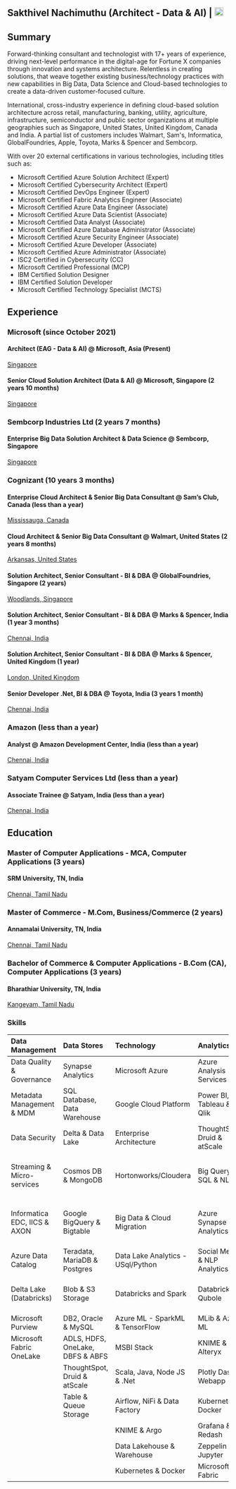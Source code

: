 ## Sakthivel Nachimuthu (Architect - Data & AI) | <a href="https://www.linkedin.com/in/dcnsakthi" target="_blank"><img src="https://content.linkedin.com/content/dam/me/business/en-us/amp/brand-site/v2/bg/LI-Bug.svg.original.svg" height="20px"></a> 

## Summary

Forward-thinking consultant and technologist with 17+ years of experience, driving next-level performance in the digital-age for Fortune X companies through innovation and systems architecture. Relentless in creating solutions, that weave together existing business/technology practices with new capabilities in Big Data, Data Science and Cloud-based technologies to create a data-driven customer-focused culture.

International, cross-industry experience in defining cloud-based solution architecture across retail, manufacturing, banking, utility, agriculture, infrastructure, semiconductor and public sector organizations at multiple geographies such as Singapore, United States, United Kingdom, Canada and India. A partial list of customers includes Walmart, Sam's, Informatica, GlobalFoundries, Apple, Toyota, Marks & Spencer and Sembcorp.

With over 20 external certifications in various technologies, including titles such as:

- Microsoft Certified Azure Solution Architect (Expert)
- Microsoft Certified Cybersecurity Architect (Expert)
- Microsoft Certified DevOps Engineer (Expert)
- Microsoft Certified Fabric Analytics Engineer (Associate)
- Microsoft Certified Azure Data Engineer (Associate)
- Microsoft Certified Azure Data Scientist (Associate)
- Microsoft Certified Data Analyst (Associate)
- Microsoft Certified Azure Database Administrator (Associate) 
- Microsoft Certified Azure Security Engineer (Associate)
- Microsoft Certified Azure Developer (Associate)
- Microsoft Certified Azure Administrator (Associate)
- ISC2 Certified in Cybersecurity (CC)
- Microsoft Certified Professional (MCP)
- IBM Certified Solution Designer
- IBM Certified Solution Developer
- Microsoft Certified Technology Specialist (MCTS) 

## Experience

### Microsoft (since October 2021)

#### Architect (EAG - Data & AI) @ Microsoft, Asia (Present)
[Singapore](https://maps.app.goo.gl/XZCSicScgExa64n56)

#### Senior Cloud Solution Architect (Data & AI) @ Microsoft, Singapore (2 years 10 months)
[Singapore](https://maps.app.goo.gl/XZCSicScgExa64n56)

### Sembcorp Industries Ltd (2 years 7 months)

#### Enterprise Big Data Solution Architect & Data Science @ Sembcorp, Singapore 
[Singapore](https://maps.app.goo.gl/XZCSicScgExa64n56)

### Cognizant (10 years 3 months)

#### Enterprise Cloud Architect & Senior Big Data Consultant @ Sam’s Club, Canada (less than a year)
[Mississauga, Canada](https://maps.app.goo.gl/Srvn8TCHw9XehmSs9)

#### Cloud Architect & Senior Big Data Consultant @ Walmart, United States (2 years 8 months)
[Arkansas, United States](https://maps.app.goo.gl/NejN4dJoPDH8bgGcA)

#### Solution Architect, Senior Consultant - BI & DBA @ GlobalFoundries, Singapore (2 years)
[Woodlands, Singapore](https://maps.app.goo.gl/BRaNqKS9DLudVxu5A)

#### Solution Architect, Senior Consultant - BI & DBA @ Marks & Spencer, India (1 year 3 months)
[Chennai, India](https://maps.app.goo.gl/5cbLQFmdyXXRX4ka8)

#### Solution Architect, Senior Consultant - BI & DBA @ Marks & Spencer, United Kingdom (1 year)
[London, United Kingdom](https://maps.app.goo.gl/QqFZFDw4WFnDyymy8)

#### Senior Developer .Net, BI & DBA @ Toyota, India (3 years 1 month)
[Chennai, India](https://maps.app.goo.gl/5cbLQFmdyXXRX4ka8)

### Amazon (less than a year)
#### Analyst @ Amazon Development Center, India  (less than a year)
[Chennai, India](https://maps.app.goo.gl/5cbLQFmdyXXRX4ka8)

### Satyam Computer Services Ltd (less than a year)
#### Associate Trainee @ Satyam, India (less than a year)
[Chennai, India](https://maps.app.goo.gl/5cbLQFmdyXXRX4ka8)

## Education

### Master of Computer Applications - MCA, Computer Applications (3 years)
#### SRM University, TN, India
[Chennai, Tamil Nadu](https://maps.app.goo.gl/5cbLQFmdyXXRX4ka8)

### Master of Commerce - M.Com, Business/Commerce (2 years)
#### Annamalai University, TN, India
[Chennai, Tamil Nadu](https://maps.app.goo.gl/5cbLQFmdyXXRX4ka8)

### Bachelor of Commerce & Computer Applications - B.Com (CA), Computer Applications (3 years)
#### Bharathiar University, TN, India
[Kangeyam, Tamil Nadu](https://maps.app.goo.gl/cQ99pAaWXRz6RyNH9)

<!-- ```markdown 
#Microsoft (October 2021 - Present)
Senior Cloud Solution Architect (Data & AI) @ Microsoft, Singapore
Singapore

#Sembcorp Industries Ltd (April 2019 - October 2021)
Enterprise Big Data Solution Architect & Data Science @ Sembcorp, Singapore
Singapore

#Cognizant (10 years 3 months)

Enterprise Cloud Architect & Senior Big Data Consultant @ Sam’s Club, Canada (less than a year)
Mississauga, Canada

Cloud Architect & Senior Big Data Consultant @ Walmart, United States (2 years 8 months)
Arkansas, United States

Solution Architect, Senior Consultant - BI & DBA @ GlobalFoundries, Singapore (2 years)
Woodlands, Singapore

Solution Architect, Senior Consultant - BI & DBA @ Marks & Spencer, India (1 year 3 months)
Chennai, India

Solution Architect, Senior Consultant - BI & DBA @ Marks & Spencer, United Kingdom (1 year)
London, United Kingdom

Senior Developer .Net, BI & DBA @ Toyota, India (3 years 1 month)
Chennai, India

#Amazon (less than a year)
Analyst @ Amazon Development Center, India  (less than a year)
Chennai, India

#Satyam Computer Services Ltd (less than a year)
Associate Trainee @ Satyam, India (less than a year)
Chennai, India
```
### Education

```markdown
#Master of Computer Applications - MCA, Computer Applications
SRM University, TN, India

#Master of Commerce - M.Com, Business/Commerce
Annamalai University, TN, India

#Bachelor of Commerce & Computer Applications - B.Com (CA), Computer Applications
Bharathiar University, TN, India
``` -->

### Skills

|	Data Management	| 	Data Stores 	| 	Technology	| 	Analytics	| 	DevOps	| AI |
|	:------------------ 	|	:------------------ 	|	:------------------ 	|	:------------------ 	|	:------------------ 	| :------------------ 	|
|	Data Quality & Governance	|	Synapse Analytics	|	Microsoft Azure	|	Azure Analysis Services	|	GitHub, Git, TFVC & SVN	| OpenAI & Azure OpenAI |
|	Metadata Management & MDM	|	SQL Database, Data Warehouse	|	Google Cloud Platform	|	Power BI, Tableau & Qlik	|	Azure DevOps, TFS & JIRA	| Azure AI |
|	Data Security	|	Delta & Data Lake	|	Enterprise Architecture	|	ThoughtSpot, Druid & atScale	|	DokerHub & ACR	| LLM/SLM - GenAI |
|	Streaming & Micro-services	|	Cosmos DB & MongoDB	|	Hortonworks/Cloudera	|	Big Query, SQL & NLP	|	PyPI, Maven, NPM, NuGet, Node	| Agentic AI |
|	Informatica EDC, IICS & AXON	|	Google BigQuery & Bigtable	|	Big Data & Cloud Migration	|	Azure Synapse Analytics	|	GitHub Actions, Azure Pipelines & Jenkins	| Copilot |
|	Azure Data Catalog	|	Teradata, MariaDB & Postgres	|	Data Lake Analytics - USql/Python	|	Social Media & NLP Analytics	|	WhiteSource (SCA)	| AutGen |
|	Delta Lake (Databricks)	|	Blob & S3 Storage	|	Databricks and Spark	|	Databricks & Qubole	|	SonarCloud & SonarQube (SAST)	| Semantic Kernel |
|	Microsoft Purview	|	DB2, Oracle & MySQL	|	Azure ML - SparkML & TensorFlow	|	MLib & Azure ML	|		| Azure ML |
|	Microsoft Fabric OneLake	|	ADLS, HDFS, OneLake, DBFS & ABFS	|	MSBI Stack	|	KNIME & Alteryx	|		| Microsoft Fabric |
|		|	ThoughtSpot, Druid & atScale	|	Scala, Java, Node JS & .Net	|	Plotly Dash & Webapp	|		| LLMOps & MLOps |
|		|	Table & Queue Storage	|	Airflow, NiFi & Data Factory	|	Kubernetes & Docker	|		| DeepSeek |
|		|		|	KNIME & Argo	|	Grafana & Redash	|		| Mosaic AI |
|		|		|	Data Lakehouse & Warehouse	|	Zeppelin & Jupyter 	|		| Google Gemini |
|		|		|	Kubernetes & Docker	|	Microsoft Fabric	|		|    |
